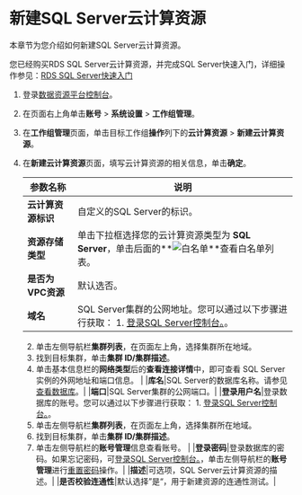 # 新建SQL Server云计算资源

本章节为您介绍如何新建SQL Server云计算资源。

您已经购买RDS SQL Server云计算资源，并完成SQL Server快速入门，详细操作参见：[RDS SQL Server快速入门](https://help.aliyun.com/document_detail/53729.html?spm=a2c4g.11186623.6.875.3d5e48b1uMeLE8)

1.  登录[数据资源平台控制台](https://dataq.console.aliyun.com)。

2.  在页面右上角单击**账号** \> **系统设置** \> **工作组管理**。

3.  在**工作组管理**页面，单击目标工作组**操作**列下的**云计算资源** \> **新建云计算资源**。

4.  在**新建云计算资源**页面，填写云计算资源的相关信息，单击**确定**。

    |参数名称|说明|
    |----|--|
    |**云计算资源标识**|自定义的SQL Server的标识。|
    |**资源存储类型**|单击下拉框选择您的云计算资源类型为 **SQL Server**，单击后面的**![白名单](https://static-aliyun-doc.oss-accelerate.aliyuncs.com/assets/img/zh-CN/2847900161/p211240.png)**查看白名单列表。|
    |**是否为VPC资源**|默认选否。|
    |**域名**|SQL Server集群的公网地址。您可以通过以下步骤进行获取：     1.  [登录SQL Server控制台。](https://rdsnext.console.aliyun.com/rdsList/cn-hangzhou/basic)。
    2.  单击左侧导航栏**集群列表**，在页面左上角，选择集群所在地域。
    3.  找到目标集群，单击**集群 ID/集群描述**。
    4.  单击基本信息栏的**网络类型**后的**查看连接详情**中，即可查看 SQL Server 实例的外网地址和端口信息。 |
    |**库名**|SQL Server的数据库名称。请参见[查看数据库](https://help.aliyun.com/document_detail/95698.html?spm=a2c4g.11186623.6.946.69546b56yGPLTv)。|
    |**端口**|SQL Server集群的公网端口。|
    |**登录用户名**|登录数据库的账号。您可以通过以下步骤进行获取：     1.  [登录SQL Server控制台。](https://rdsnext.console.aliyun.com/rdsList/cn-hangzhou/basic)。
    2.  单击左侧导航栏**集群列表**，在页面左上角，选择集群所在地域。
    3.  找到目标集群，单击**集群 ID/集群描述**。
    4.  单击左侧导航栏的**账号管理**信息查看账号。 |
    |**登录密码**|登录数据库的密码。如果忘记密码，可[登录SQL Server控制台。](https://rdsnext.console.aliyun.com/rdsList/cn-hangzhou/basic)，单击左侧导航栏的**账号管理**进行[重置密码](https://help.aliyun.com/document_detail/95691.html?spm=a2c4g.11186623.6.939.2a2848b1t2Bolw)操作。|
    |**描述**|可选项，SQL Server云计算资源的描述。|
    |**是否校验连通性**|默认选择”是“，用于新建资源的连通性测试。|


